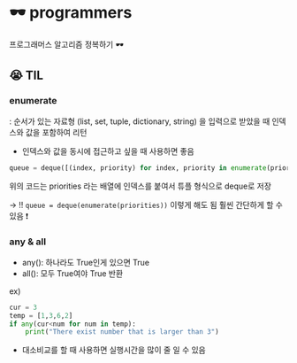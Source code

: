 # 🕶️ programmers
프로그래머스 알고리즘 정복하기 🕶️

## 😭 TIL
### enumerate
: 순서가 있는 자료형  (list, set, tuple, dictionary, string)
을 입력으로 받았을 때 인덱스와 값을 포함하여 리턴

* 인덱스와 값을 동시에 접근하고 싶을 때 사용하면 좋음
```python
queue = deque([(index, priority) for index, priority in enumerate(priorities)])
```

위의 코드는 priorities 라는 배열에 인덱스를 붙여서 튜플 형식으로 deque로 저장

->
!! `queue = deque(enumerate(priorities))` 
이렇게 해도 됨 훨씬 간단하게 할 수 있음 ❗️



### any & all
- any(): 하나라도 True인게 있으면 True
- all(): 모두 True여야 True 반환

ex)
```python
cur = 3
temp = [1,3,6,2]
if any(cur<num for num in temp):
	print("There exist number that is larger than 3")
```

- 대소비교를 할 때 사용하면 실행시간을 많이 줄 일 수 있음 
